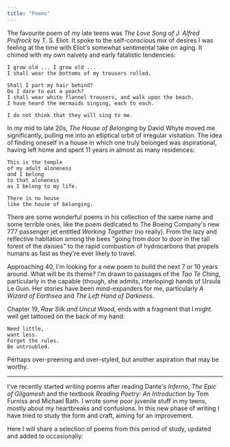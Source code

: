 ```yaml
---
title: "Poems"
---
```

The favourite poem of my late teens was *The Love Song of J. Alfred Prufrock* by T. S. Eliot. It spoke to the self-conscious mix of desires I was feeling at the time with Eliot's somewhat sentimental take on aging. It chimed with my own naivety and early fatalistic tendencies:

```poetry
I grow old ... I grow old ...
I shall wear the bottoms of my trousers rolled.

Shall I part my hair behind?
Do I dare to eat a peach?
I shall wear white flannel trousers, and walk upon the beach.
I have heard the mermaids singing, each to each.

I do not think that they will sing to me.
```

In my mid to late 20s, *The House of Belonging* by David Whyte moved me significantly, pulling me into an elliptical orbit of irregular visitation. The idea of finding oneself in a house in which one truly belonged was aspirational, having left home and spent 11 years in almost as many residences:

```poetry
This is the temple
of my adult aloneness
and I belong
to that aloneness
as I belong to my life.

There is no house
like the house of belonging.
```

There are some wonderful poems in his collection of the same name and some terrible ones, like the poem dedicated to The Boeing Company's new 777 passenger jet entitled *Working Together* (no really). From the lazy and reflective habitation among the bees "going from door to door in the tall forest of the daisies" to the rapid combustion of hydrocarbons that propels humans as fast as they're ever likely to travel.

Approaching 40, I'm looking for a new poem to build the next 7 or 10 years around. What will be its theme? I'm drawn to passages of the *Tao Te Ching*, particularly in the capable (though, she admits, interloping) hands of Ursula Le Guin. Her stories have been mind-expanders for me, particularly *A Wizard of Earthsea* and *The Left Hand of Darkness*.

Chapter 19, *Raw Silk and Uncut Wood*, ends with a fragment that I might well get tattooed on the back of my hand:

```poetry
Need little,
want less.
Forget the rules.
Be untroubled.
```

Perhaps over-preening and over-styled, but another aspiration that may be worthy.

---

I've recently started writing poems after reading Dante's *Inferno*, *The Epic of Gilgamesh* and the textbook *Reading Poetry: An Introduction* by Tom Furniss and Michael Bath. I wrote some poor juvenile stuff in my teens, mostly about my heartbreaks and confusions. In this new phase of writing I have tried to study the form and craft, aiming for an improvement.

Here I will share a selection of poems from this period of study, updated and added to occasionally: